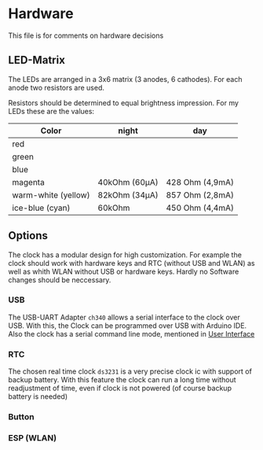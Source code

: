 # Hardware
This file is for comments on hardware decisions

## LED-Matrix

The LEDs are arranged in a 3x6 matrix (3 anodes, 6 cathodes).
For each anode two resistors are used.
 
Resistors should be determined to equal brightness impression.
For my LEDs these are the values:

|Color    | night | day |
| ---     | ---   | --- |
| red                 |               |                 |
| green               |               |                 |
| blue                |               |                 |
| magenta             | 40kOhm (60µA) | 428 Ohm (4,9mA) |
| warm-white (yellow) | 82kOhm (34µA) | 857 Ohm (2,8mA) |
| ice-blue (cyan)     | 60kOhm        | 450 Ohm (4,4mA) |

## Options
The clock has a modular design for high customization.
For example the clock should work with hardware keys and RTC (without USB and WLAN)
as well as whith WLAN without USB or hardware keys.
Hardly no Software changes should be neccessary.

### USB
The USB-UART Adapter `ch340` allows a serial interface to the clock over USB.
With this, the Clock can be programmed over USB with Arduino IDE.
Also the clock has a serial command line mode, mentioned in [User Interface](UserInterface.md)

### RTC
The chosen real time clock `ds3231` is a very precise clock ic with support of backup battery.
With this feature the clock can run a long time without readjustment of time, even if clock is
not powered (of course backup battery is needed)

### Button

### ESP (WLAN)
